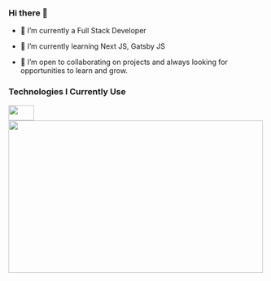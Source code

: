 ### Hi there 👋


- 🔭 I’m currently a Full Stack Developer
  
- 🌱 I’m currently learning Next JS, Gatsby JS
  
- 👯 I’m open to collaborating on projects and always looking for opportunities to learn and grow.

### Technologies I Currently Use



<img src="https://github.com/Campbell35/Campbell35/assets/93555331/c9472c1f-add4-4ad1-ace4-168c9980011d" width="50px" height="30px"> <img src="https://github.com/Campbell35/Campbell35/assets/93555331/c9472c1f-add4-4ad1-ace4-168c9980011d" width="500px" height="300px">


